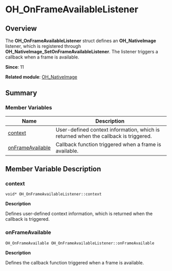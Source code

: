# OH_OnFrameAvailableListener


## Overview

The **OH_OnFrameAvailableListener** struct defines an **OH_NativeImage** listener, which is registered through **OH_NativeImage_SetOnFrameAvailableListener**. The listener triggers a callback when a frame is available.

**Since**: 11

**Related module**: [OH_NativeImage](_o_h___native_image.md)


## Summary


### Member Variables

| Name| Description|
| -------- | -------- |
| [context](#context) | User-defined context information, which is returned when the callback is triggered.|
| [onFrameAvailable](#onframeavailable) | Callback function triggered when a frame is available.|


## Member Variable Description


### context

```
void* OH_OnFrameAvailableListener::context
```

**Description**

Defines user-defined context information, which is returned when the callback is triggered.


### onFrameAvailable

```
OH_OnFrameAvailable OH_OnFrameAvailableListener::onFrameAvailable
```

**Description**

Defines the callback function triggered when a frame is available.
